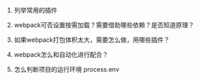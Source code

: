 1. 列举常用的插件

2. webpack可否设置按需加载？需要借助哪些依赖？是否知道原理？

3. 如果webpack打包体积太大，需要怎么做，用哪些插件？

4. webpack怎么和自动化进行配合？

5. 怎么判断项目的运行环境 process.env

